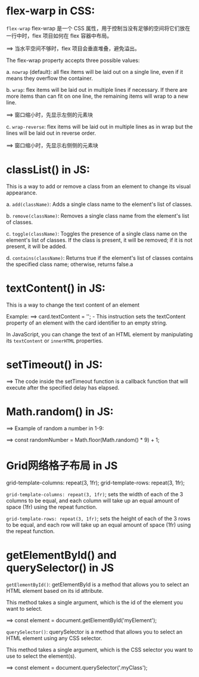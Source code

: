 # flex-warp in CSS:
`flex-wrap` flex-wrap 是一个 CSS 属性，用于控制当没有足够的空间将它们放在一行中时，flex 项目如何在 flex 容器中布局。

==> 当水平空间不够时，flex 项目会垂直堆叠，避免溢出。

The flex-wrap property accepts three possible values:

a. `nowrap` (default): all flex items will be laid out on a single line, even if it means they overflow the container.

b. `wrap`: flex items will be laid out in multiple lines if necessary. If there are more items than can fit on one line, the remaining items will wrap to a new line.

==> 窗口缩小时，先显示左侧的元素块

c. `wrap-reverse`: flex items will be laid out in multiple lines as in wrap but the lines will be laid out in reverse order.

==> 窗口缩小时，先显示右侧侧的元素块

# classList() in JS: 
This is a way to add or remove a class from an element to change its visual appearance.

a. `add(className)`: Adds a single class name to the element's list of classes.

b. `remove(className)`: Removes a single class name from the element's list of classes.

c. `toggle(className)`: Toggles the presence of a single class name on the element's list of classes. 
If the class is present, it will be removed; if it is not present, it will be added.

d. `contains(className)`: Returns true if the element's list of classes contains the specified class name; otherwise, returns false.a

# textContent() in JS: 
This is a way to change the text content of an element

Example: ==> card.textContent = ''; - This instruction sets the textContent property of an element with the card identifier to an empty string.

In JavaScript, you can change the text of an HTML element by manipulating its `textContent` or `innerHTML` properties.  

# setTimeout() in JS: 
==> The code inside the setTimeout function is a callback function that will execute after the specified delay has elapsed. 

# Math.random() in JS:
==> Example of random a number in 1-9:

  ==> const randomNumber = Math.floor(Math.random() * 9) + 1;


# Grid网络格子布局 in JS
grid-template-columns: repeat(3, 1fr);
       grid-template-rows: repeat(3, 1fr);

`grid-template-columns: repeat(3, 1fr)`; sets the width of each of the 3 columns to be equal, and each column will take up an equal amount of space (1fr) using the repeat function. 

`grid-template-rows: repeat(3, 1fr)`; sets the height of each of the 3 rows to be equal, and each row will take up an equal amount of space (1fr) using the repeat function. 

# getElementById() and querySelector() in JS

`getElementById()`:  getElementById is a method that allows you to select an HTML element based on its id attribute. 

This method takes a single argument, which is the id of the element you want to select.

==> const element = document.getElementById('myElement');

`querySelector()`: querySelector is a method that allows you to select an HTML element using any CSS selector.  

This method takes a single argument, which is the CSS selector you want to use to select the element(s). 

==> const element = document.querySelector('.myClass');
